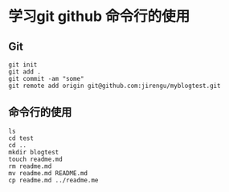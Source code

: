 # 学习git github 命令行的使用

## Git
```
git init
git add .
git commit -am "some"
git remote add origin git@github.com:jirengu/myblogtest.git
```

## 命令行的使用
```
ls
cd test
cd ..
mkdir blogtest
touch readme.md
rm readme.md
mv readme.md README.md
cp readme.md ../readme.me
```